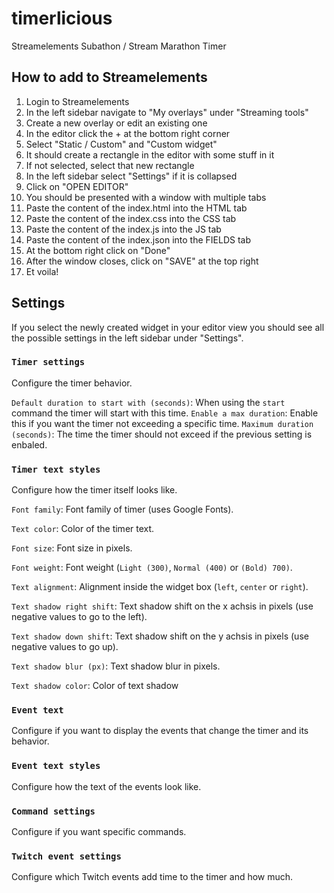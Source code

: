 # timerlicious
Streamelements Subathon / Stream Marathon Timer

## How to add to Streamelements
1. Login to Streamelements
2. In the left sidebar navigate to "My overlays" under "Streaming tools"
3. Create a new overlay or edit an existing one
4. In the editor click the + at the bottom right corner
5. Select "Static / Custom" and "Custom widget"
6. It should create a rectangle in the editor with some stuff in it
7. If not selected, select that new rectangle
8. In the left sidebar select "Settings" if it is collapsed
9. Click on "OPEN EDITOR"
10. You should be presented with a window with multiple tabs
11. Paste the content of the index.html into the HTML tab
12. Paste the content of the index.css into the CSS tab
13. Paste the content of the index.js into the JS tab
14. Paste the content of the index.json into the FIELDS tab
15. At the bottom right click on "Done"
16. After the window closes, click on "SAVE" at the top right
17. Et voila!

## Settings
If you select the newly created widget in your editor view you should see all the possible settings in the left sidebar under "Settings".

### `Timer settings`
Configure the timer behavior.

`Default duration to start with (seconds)`: When using the `start` command the timer will start with this time.
`Enable a max duration`: Enable this if you want the timer not exceeding a specific time.
`Maximum duration (seconds)`: The time the timer should not exceed if the previous setting is enbaled.

### `Timer text styles`
Configure how the timer itself looks like.

`Font family`: Font family of timer (uses Google Fonts).

`Text color`: Color of the timer text.

`Font size`: Font size in pixels.

`Font weight`: Font weight (`Light (300)`, `Normal (400)` or `(Bold) 700)`.

`Text alignment`: Alignment inside the widget box (`left`, `center` or `right`).

`Text shadow right shift`: Text shadow shift on the x achsis in pixels (use negative values to go to the left).

`Text shadow down shift`: Text shadow shift on the y achsis in pixels (use negative values to go up).

`Text shadow blur (px)`: Text shadow blur in pixels.

`Text shadow color`: Color of text shadow

### `Event text`
Configure if you want to display the events that change the timer and its behavior.

### `Event text styles`
Configure how the text of the events look like.

### `Command settings`
Configure if you want specific commands.

### `Twitch event settings`
Configure which Twitch events add time to the timer and how much.
